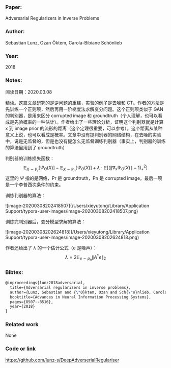 ### Paper:

Adversarial Regularizers in Inverse Problems

### Author:

Sebastian Lunz, Ozan Öktem, Carola-Bibiane Schönlieb

### Year:

2018

### Notes:

阅读日期：2020.03.08

精读。这篇文章研究的是逆问题的重建，实验的例子是去噪和 CT。作者的方法是先训练一个正则项，然后再用一阶梯度法求解变分问题。这个正则项类似于 GAN 的判别器，是用来区分 corrupted image 和 groundtruth（个人理解，也可以看成是先验概率的一种估计）。作者给出了一些理论分析，证明这个判别器就是计算 x 到 image prior 的流形的距离（这个定理很重要，可以参考）。这个距离从某种意义上说，也可以看成是概率。文章中没有提判别器的网络结构，在去噪的实验中，说是无监督的，但是也没有提怎么无监督训练判别器（事实上，判别器的训练的算法里用到了 groundtruth）

判别器的训练损失函数：
$$
\mathbb{E}_{X \sim \mathbb{P}_{r}}\left[\Psi_{\Theta}(X)\right]-\mathbb{E}_{X \sim \mathbb{P}_{n}}\left[\Psi_{\Theta}(X)\right]+\lambda \cdot \mathbb{E}\left[\left(\left\|\nabla_{x} \Psi_{\Theta}(X)\right\|-1\right)_{+}^{2}\right]
$$
这里的 $\Psi$ 指的是网络，Pr 是 groundtruth，Pn 是 corrupted image。最后一项是一个李普西次条件的约束。

训练判别器的算法：

![image-20200308202418507](/Users/xieyutong/Library/Application Support/typora-user-images/image-20200308202418507.png)

训练完判别器后，变分模型求解的算法：

![image-20200308202624818](/Users/xieyutong/Library/Application Support/typora-user-images/image-20200308202624818.png)

作者还给出了 $\lambda$ 的一个估计公式（e 是噪声）：
$$
\lambda=2 \mathbb{E}_{e \sim p_{n}}\left\|A^{*} e\right\|_{2}
$$

### Bibtex:

```latex
@inproceedings{lunz2018adversarial,
  title={Adversarial regularizers in inverse problems},
  author={Lunz, Sebastian and {\"O}ktem, Ozan and Sch{\"o}nlieb, Carola-Bibiane},
  booktitle={Advances in Neural Information Processing Systems},
  pages={8507--8516},
  year={2018}
}
```

### Related work

None

### Code or link

https://github.com/lunz-s/DeepAdverserialRegulariser